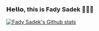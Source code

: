 ### 𝗛𝗲𝗹𝗹𝗼, this is Fady Sadek 👨🏽‍💻

[![Fady Sadek's Github stats](https://github-readme-stats.vercel.app/api?username=fadysamirsadek)](https://github.com/anuraghazra/github-readme-stats)

<!--
**FadySamirSadek/fadysamirsadek** is a ✨ _special_ ✨ repository because its `README.md` (this file) appears on your GitHub profile.

Here are some ideas to get you started:

- 🔭 I’m currently working on ...
- 🌱 I’m currently learning ...
- 👯 I’m looking to collaborate on ...
- 🤔 I’m looking for help with ...
- 💬 Ask me about ...
- 📫 How to reach me: ...
- 😄 Pronouns: ...
- ⚡ Fun fact: ...
-->
